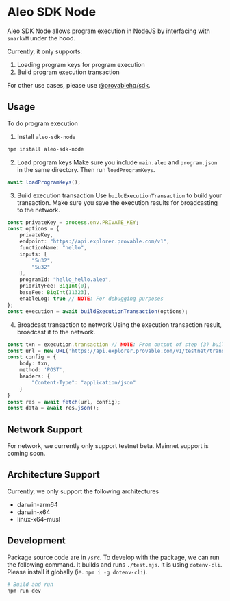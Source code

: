 # Aleo SDK Node

Aleo SDK Node allows program execution in NodeJS by interfacing with `snarkVM` under the hood.

Currently, it only supports:
1. Loading program keys for program execution
2. Build program execution transaction

For other use cases, please use [@provablehq/sdk](https://www.npmjs.com/package/@provablehq/sdk).

## Usage
To do program execution 

1. Install `aleo-sdk-node`
```bash
npm install aleo-sdk-node
```

2. Load program keys
Make sure you include `main.aleo` and `program.json` in the same directory. Then run `loadProgramKeys`.
```ts
await loadProgramKeys();
```

3. Build execution transaction
Use `buildExecutionTransaction` to build your transaction. Make sure you save the execution results for broadcasting to the network.
```ts
const privateKey = process.env.PRIVATE_KEY;
const options = {
    privateKey,
    endpoint: "https://api.explorer.provable.com/v1",
    functionName: "hello",
    inputs: [
        "5u32",
        "5u32"
    ],
    programId: "hello_hello.aleo",
    priorityFee: BigInt(0),
    baseFee: BigInt(11323),
    enableLog: true // NOTE: For debugging purposes
};
const execution = await buildExecutionTransaction(options);
```

4. Broadcast transaction to network
Using the execution transaction result, broadcast it to the network.
```ts
const txn = execution.transaction // NOTE: From output of step (3) build execution transaction
const url = new URL('https://api.explorer.provable.com/v1/testnet/transaction/broadcast');
const config = {
    body: txn,
    method: 'POST',
    headers: {
        "Content-Type": "application/json"
    }
}
const res = await fetch(url, config);
const data = await res.json();
```

## Network Support
For network, we currently only support testnet beta. Mainnet support is coming soon.

## Architecture Support
Currently, we only support the following architectures
- darwin-arm64
- darwin-x64
- linux-x64-musl

## Development
Package source code are in `/src`. To develop with the package, we can run the following command. It builds and runs `./test.mjs`. It is using `dotenv-cli`. Please install it globally (ie. `npm i -g dotenv-cli`).

```bash
# Build and run 
npm run dev
```
